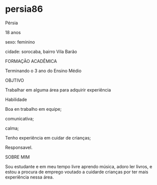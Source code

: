 # persia86
Pérsia

18 anos

sexo: feminino

cidade: sorocaba, bairro Vila Barão

FORMAÇÃO ACADÊMICA

Terminando o 3 ano do Ensino Médio

OBJTIVO

Trabalhar em alguma área para adquirir experiência

Habilidade

Boa en trabalho em equipe;

comunicativa;

calma;

Tenho experiência em cuidar de crianças;

Responsavel.

SOBRE MIM

Sou estudante e em meu tempo livre aprendo música, 
adoro ler livros, e estou a procura de emprego voutado a 
cuidarde crianças por ter mais experiência nessa área.
